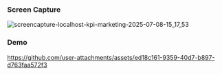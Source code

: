 ### Screen Capture
![screencapture-localhost-kpi-marketing-2025-07-08-15_17_53](https://github.com/user-attachments/assets/f05aeb1a-687d-43f5-9766-1c6e24e4ca51)

### Demo
https://github.com/user-attachments/assets/ed18c161-9359-40d7-b897-d763faa572f3

